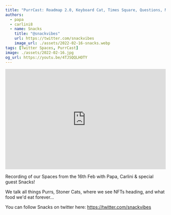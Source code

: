 ```yaml
---
title: "PurrCast: Roadmap 2.0, Keyboard Cat, Times Square, Questions, Music!"
authors:
  - papa
  - carlini8
  - name: Snacks
    title: "@snackvibes"
    url: https://twitter.com/snackvibes
    image_url: ./assets/2022-02-16-snacks.webp
tags: [Twitter Spaces, PurrCast]
image: ./assets/2022-02-16.jpg
og_url: https://youtu.be/4TJSQQLHOTY
---
```


<iframe width="100%" height="315" src="https://www.youtube.com/embed/4TJSQQLHOTY" title="YouTube video player" frameborder="0" allow="accelerometer; autoplay; clipboard-write; encrypted-media; gyroscope; picture-in-picture" allowFullScreen></iframe>

<!--truncate-->

Recording of our Spaces from the 16th Feb with Papa, Carlini & special guest Snacks! 

We talk all things Purrs, Stoner Cats, where we see NFTs heading, and what food we'd eat forever... 

You can follow Snacks on twitter here: https://twitter.com/snackvibes